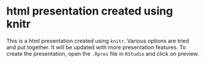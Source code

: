 html presentation created using knitr
=================

This is a html presentation created using `knitr`. Various options are tried and put together. It will be updated with more presentation features. To create the presentation, open the `.Rpres` file in `RStudio` and click on preview.
